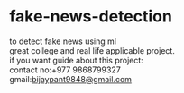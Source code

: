 # fake-news-detection
to detect fake news using ml <br/>
great college and real life applicable project.<br/>
if you want guide about this project:<br/>
contact no:+977 9868799327<br/>
gmail:bijaypant9848@gmail.com<br/>
